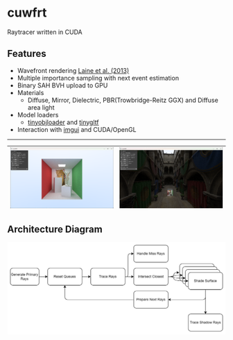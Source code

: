 # cuwfrt

Raytracer written in CUDA

## Features
- Wavefront rendering [Laine et al. (2013)](https://research.nvidia.com/sites/default/files/pubs/2013-07_Megakernels-Considered-Harmful/laine2013hpg_paper.pdf)
- Multiple importance sampling with next event estimation
- Binary SAH BVH upload to GPU
- Materials
  - Diffuse, Mirror, Dielectric, PBR(Trowbridge-Reitz GGX) and Diffuse area light
- Model loaders
  - [tinyobjloader](https://github.com/tinyobjloader/tinyobjloader) and [tinygltf](https://github.com/syoyo/tinygltf)
- Interaction with [imgui](https://github.com/ocornut/imgui) and CUDA/OpenGL

---

![sc1](.github/screenshot.png) | ![sc2](.github/screenshot2.png)
|--|--|


## Architecture Diagram
![diagram](.github/diagram.drawio.png)
